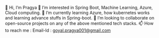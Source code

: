 👋 Hi, I’m Pragya
👀 I’m interested in Spring Boot, Machine Learning, Azure, Cloud computing.
🌱 I’m currently learning Azure, how kubernetes works and learning advance stuffs in Spring-boot.
💞️ I’m looking to collaborate on open-source projects on any of the above mentioned tech stacks.
📫 How to reach me : Email-Id : goyal.pragya001@gmail.com
